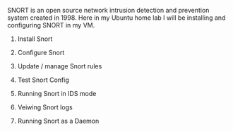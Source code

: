 SNORT is an open source network intrusion detection and prevention system created in 1998. Here in my Ubuntu home lab I will be installing and configuring SNORT in my VM. 



1. Install Snort

2. Configure Snort

3. Update / manage Snort rules

4. Test Snort Config

5. Running Snort in IDS mode

6. Veiwing Snort logs

7. Running Snort as a Daemon
